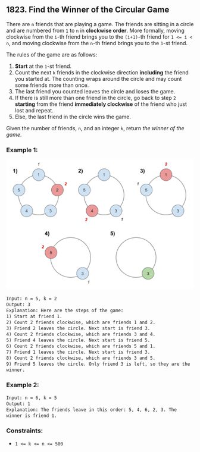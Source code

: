 ## 1823. Find the Winner of the Circular Game

There are ```n``` friends that are playing a game. The friends are sitting in a circle and are numbered from ```1``` to ```n``` in **clockwise order**. More formally, moving clockwise from the ```i```-th friend brings you to the ```(i+1)```-th friend for ```1 <= i < n```, and moving clockwise from the ```n```-th friend brings you to the ```1```-st friend.

The rules of the game are as follows:

1. **Start** at the ```1```-st friend.
1. Count the next ```k``` friends in the clockwise direction **including** the friend you started at. The counting wraps around the circle and may count some friends more than once.
1. The last friend you counted leaves the circle and loses the game.
1. If there is still more than one friend in the circle, go back to step ```2``` **starting** from the friend **immediately clockwise** of the friend who just lost and repeat.
1. Else, the last friend in the circle wins the game.

Given the number of friends, ```n```, and an integer ```k```, return *the winner of the game*.

### Example 1:

![Example 1](images/example1.png)

```
Input: n = 5, k = 2
Output: 3
Explanation: Here are the steps of the game:
1) Start at friend 1.
2) Count 2 friends clockwise, which are friends 1 and 2.
3) Friend 2 leaves the circle. Next start is friend 3.
4) Count 2 friends clockwise, which are friends 3 and 4.
5) Friend 4 leaves the circle. Next start is friend 5.
6) Count 2 friends clockwise, which are friends 5 and 1.
7) Friend 1 leaves the circle. Next start is friend 3.
8) Count 2 friends clockwise, which are friends 3 and 5.
9) Friend 5 leaves the circle. Only friend 3 is left, so they are the winner.
```
### Example 2:
```
Input: n = 6, k = 5
Output: 1
Explanation: The friends leave in this order: 5, 4, 6, 2, 3. The winner is friend 1.
```

### Constraints:

* ```1 <= k <= n <= 500```